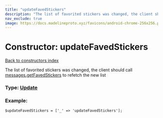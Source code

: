 ```yaml
---
title: "updateFavedStickers"
description: "The list of favorited stickers was changed, the client should call messages.getFavedStickers to refetch the new list"
nav_exclude: true
image: https://docs.madelineproto.xyz/favicons/android-chrome-256x256.png
---
```

# Constructor: updateFavedStickers  
[Back to constructors index](/API_docs/constructors/index.html)



The list of favorited stickers was changed, the client should call [messages.getFavedStickers](../methods/messages.getFavedStickers.html) to refetch the new list




### Type: [Update](/API_docs/types/Update.html)


### Example:

```
$updateFavedStickers = ['_' => 'updateFavedStickers'];
```  
